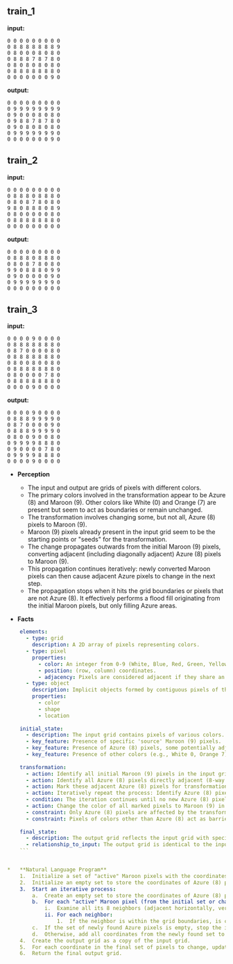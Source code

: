 
## train_1

**input:**
```
0 0 0 0 0 0 0 0 0
0 8 8 8 8 8 8 8 9
0 8 0 0 0 8 0 8 0
0 8 8 8 7 8 7 8 0
0 8 0 8 0 8 0 8 0
0 8 8 8 8 8 8 8 0
0 0 0 0 0 0 0 9 0
```


**output:**
```
0 0 0 0 0 0 0 0 0
0 9 9 9 9 9 9 9 9
0 9 0 0 0 8 0 8 0
0 9 8 8 7 8 7 8 0
0 9 0 8 0 8 0 8 0
0 9 9 9 9 9 9 9 0
0 0 0 0 0 0 0 9 0
```


## train_2

**input:**
```
0 0 0 0 0 0 0 0 0
0 8 8 8 0 8 8 8 0
0 8 0 8 7 8 0 8 0
9 8 0 8 8 8 0 8 9
0 8 0 0 0 0 0 8 0
0 8 8 8 8 8 8 8 0
0 0 0 0 0 0 0 0 0
```


**output:**
```
0 0 0 0 0 0 0 0 0
0 8 8 8 0 8 8 8 0
0 8 0 8 7 8 0 8 0
9 9 0 8 8 8 0 9 9
0 9 0 0 0 0 0 9 0
0 9 9 9 9 9 9 9 0
0 0 0 0 0 0 0 0 0
```


## train_3

**input:**
```
0 0 0 0 9 0 0 0 0
0 8 8 8 8 8 8 8 0
0 8 7 0 0 0 0 8 0
0 8 8 8 8 8 8 8 0
0 8 0 0 8 0 0 8 0
0 8 8 8 8 8 8 8 0
0 8 0 0 0 0 7 8 0
0 8 8 8 8 8 8 8 0
0 0 0 0 9 0 0 0 0
```


**output:**
```
0 0 0 0 9 0 0 0 0
0 8 8 8 9 9 9 9 0
0 8 7 0 0 0 0 9 0
0 8 8 8 9 9 9 9 0
0 8 0 0 9 0 0 8 0
0 9 9 9 9 8 8 8 0
0 9 0 0 0 0 7 8 0
0 9 9 9 9 8 8 8 0
0 0 0 0 9 0 0 0 0
```

*   **Perception**
    *   The input and output are grids of pixels with different colors.
    *   The primary colors involved in the transformation appear to be Azure (8) and Maroon (9). Other colors like White (0) and Orange (7) are present but seem to act as boundaries or remain unchanged.
    *   The transformation involves changing some, but not all, Azure (8) pixels to Maroon (9).
    *   Maroon (9) pixels already present in the input grid seem to be the starting points or "seeds" for the transformation.
    *   The change propagates outwards from the initial Maroon (9) pixels, converting adjacent (including diagonally adjacent) Azure (8) pixels to Maroon (9).
    *   This propagation continues iteratively: newly converted Maroon pixels can then cause adjacent Azure pixels to change in the next step.
    *   The propagation stops when it hits the grid boundaries or pixels that are not Azure (8). It effectively performs a flood fill originating from the initial Maroon pixels, but only filling Azure areas.

*   **Facts**
    
```yaml
    elements:
      - type: grid
        description: A 2D array of pixels representing colors.
      - type: pixel
        properties:
          - color: An integer from 0-9 (White, Blue, Red, Green, Yellow, Gray, Magenta, Orange, Azure, Maroon).
          - position: (row, column) coordinates.
          - adjacency: Pixels are considered adjacent if they share an edge or a corner (8-way connectivity).
      - type: object
        description: Implicit objects formed by contiguous pixels of the same color.
        properties:
          - color
          - shape
          - location
    
    initial_state:
      - description: The input grid contains pixels of various colors.
      - key_feature: Presence of specific 'source' Maroon (9) pixels.
      - key_feature: Presence of Azure (8) pixels, some potentially adjacent to source Maroon pixels.
      - key_feature: Presence of other colors (e.g., White 0, Orange 7) that act as boundaries.
    
    transformation:
      - action: Identify all initial Maroon (9) pixels in the input grid.
      - action: Identify all Azure (8) pixels directly adjacent (8-way connectivity) to any currently identified Maroon (9) pixel.
      - action: Mark these adjacent Azure (8) pixels for transformation.
      - action: Iteratively repeat the process: Identify Azure (8) pixels adjacent to newly marked pixels and mark them as well.
      - condition: The iteration continues until no new Azure (8) pixels adjacent to marked pixels can be found.
      - action: Change the color of all marked pixels to Maroon (9) in the output grid.
      - constraint: Only Azure (8) pixels are affected by the transformation.
      - constraint: Pixels of colors other than Azure (8) act as barriers to the propagation.
    
    final_state:
      - description: The output grid reflects the input grid with specific Azure (8) pixels changed to Maroon (9).
      - relationship_to_input: The output grid is identical to the input grid except for the Azure (8) pixels that were reachable by propagation from the initial Maroon (9) pixels, which are now Maroon (9).
    ```


*   **Natural Language Program**
    1.  Initialize a set of "active" Maroon pixels with the coordinates of all pixels that are initially Maroon (9) in the input grid.
    2.  Initialize an empty set to store the coordinates of Azure (8) pixels that need to be changed to Maroon (9).
    3.  Start an iterative process:
        a.  Create an empty set to store the coordinates of Azure (8) pixels found in the current iteration.
        b.  For each "active" Maroon pixel (from the initial set or changed in a previous iteration):
            i.  Examine all its 8 neighbors (adjacent horizontally, vertically, and diagonally).
            ii. For each neighbor:
                1.  If the neighbor is within the grid boundaries, is currently Azure (8) in the *input* grid, and has *not* already been marked for change (i.e., is not in the set of pixels to change), add its coordinates to the set of newly found Azure pixels for this iteration.
        c.  If the set of newly found Azure pixels is empty, stop the iterative process.
        d.  Otherwise, add all coordinates from the newly found set to the main set of pixels to change. Update the set of "active" Maroon pixels to be the coordinates just added in this iteration. Repeat from step 3a.
    4.  Create the output grid as a copy of the input grid.
    5.  For each coordinate in the final set of pixels to change, update the color of the corresponding pixel in the output grid to Maroon (9).
    6.  Return the final output grid.
